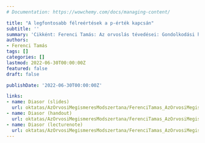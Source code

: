 ```yaml
---
# Documentation: https://wowchemy.com/docs/managing-content/

title: "A legfontosabb félreértések a p-érték kapcsán"
subtitle: ''
summary: 'Cikként: Ferenci Tamás: Az orvoslás tévedései: Gondolkodási hibák a diagnosztikától a véletlen figyelembevételéig. INTERPRESS MAGAZIN 38:12 pp. 37-44. (2018).'
authors:
- Ferenci Tamás
tags: []
categories: []
lastmod: 2022-06-30T00:00:00Z
featured: false
draft: false

publishDate: '2022-06-30T00:00:00Z'

links:
- name: Diasor (slides)
  url: oktatas/AzOrvosiMegismeresModszertana/FerenciTamas_AzOrvosiMegismeresModszertana_ALegfontosabbFelreertesekAPErtekKapcsan_slides.pdf
- name: Diasor (handout)
  url: oktatas/AzOrvosiMegismeresModszertana/FerenciTamas_AzOrvosiMegismeresModszertana_ALegfontosabbFelreertesekAPErtekKapcsan_handout.pdf
- name: Diasor (lecturenote)
  url: oktatas/AzOrvosiMegismeresModszertana/FerenciTamas_AzOrvosiMegismeresModszertana_ALegfontosabbFelreertesekAPErtekKapcsan_lecturenote.pdf
---
```

